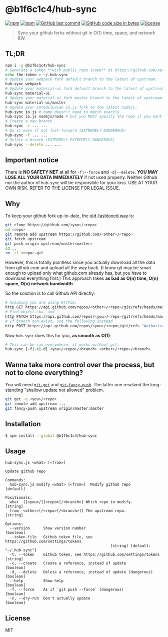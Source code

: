 # @b1f6c1c4/hub-sync

[![npm](https://img.shields.io/npm/v/@b1f6c1c4/hub-sync.svg?style=flat-square)](https://www.npmjs.com/package/@b1f6c1c4/hub-sync)
[![npm](https://img.shields.io/npm/dt/@b1f6c1c4/hub-sync.svg?style=flat-square)](https://www.npmjs.com/package/@b1f6c1c4/hub-sync)
[![GitHub last commit](https://img.shields.io/github/last-commit/b1f6c1c4/hub-sync.svg?style=flat-square)](https://github.com/b1f6c1c4/hub-sync)
[![GitHub code size in bytes](https://img.shields.io/github/languages/code-size/b1f6c1c4/hub-sync.svg?style=flat-square)](https://github.com/b1f6c1c4/hub-sync)
[![license](https://img.shields.io/github/license/b1f6c1c4/hub-sync.svg?style=flat-square)](https://github.com/b1f6c1c4/hub-sync/blob/master/LICENSE.md)

> Sync your github forks without git in O(1) time, space, and network BW.

## TL;DR

```sh
npm i -g @b1f6c1c4/hub-sync
# Generate a token **with public_repo scope** at https://github.com/settings/tokens
echo the-token > ~/.hub-sync
# Update your webpack fork default branch to the latest of upstream:
hub-sync webpack
# Update your material-ui fork default branch to the latest of upstream:
hub-sync material-ui
# Update your material-ui fork master branch to the latest of upstream:
hub-sync material-ui/master
# Update your antediluvian io.js fork to the latest nodejs:
hub-sync io.js # name doesn't need to match exactly
hub-sync io.js nodejs/node # but you MUST specify the repo if you want to sync to the upstream of upstream
# Create a new branch
hub-sync -c ... ...
# Do it even if not fast-forward (EXTREMELY DANGEROUS)
hub-sync -f ... ...
# Delete a branch (EXTREMELY EXTREMELY DANGEROUS)
hub-sync --delete ... ...
```

## Important notice

There is **NO SAFETY NET** at all for `-f|--force` and `-d|--delete`.
**YOU MAY LOSE ALL YOUR DATA IMMEDIATELY** if not used properly.
Neither Github nor the author of `hub-sync` will be responsible for your loss.
USE AT YOUR OWN RISK. REFER TO THE LICENSE FOR LEGAL ISSUE.

## Why

To keep your github fork up-to-date, the [old-fashioned way](https://help.github.com/articles/syncing-a-fork/) is:
```sh
git clone https://github.com/<you>/<repo>
cd <repo>
git remote add upstream https://github.com/<other>/<repo>
git fetch upstream
git push origin upstream/master<master>
cd ..
rm -rf <repo>.git
```
However, this is totally pointless since you actually download all the data from github.com and upload all the way back. (I know git may be smart enough to upload only what github.com already has, but you have to download everything first.)
This approach takes **as bad as O(n) time, O(n) space, O(n) network bandwidth**.

So the solution is to call Github API directly:
```sh
# Assuming you are using HTTPie:
http GET https://api.github.com/repos/<other>/<repo>/git/refs/heads/master
# Find object.sha, and
http PATCH https://api.github.com/repos/<you>/<repo>/git/refs/heads/master "Authorization<token> ..." sha=...
# If branch non-exist, use the following instead
http POST https://api.github.com/repos/<you>/<repo>/git/refs "Authorization<token> ..." sha=...
```

Now `hub-sync` does this for you, **as smooth as O(1)**:
```sh
# This can be ran everywhere; it works without git.
hub-sync [-f|-c|-d] <you>/<repo>/<branch> <other>/<repo>/<branch>
```

## Wanna take more control over the process, but not to clone everything?

You will need [`git-get`](https://github.com/b1f6c1c4/git-get) and [`git-fancy-push`](https://github.com/b1f6c1c4/git-fancy-push).
The latter one resolved the long-standing "shallow update not allowed" problem.
```bash
git get -g <you>/<repo>
git remote add upstream ...
git fancy-push upstream origin/master:master
```

## Installation

```sh
$ npm install --global @b1f6c1c4/hub-sync
```
## Usage

```
hub-sync.js <what> [<from>]

Update github repo

Commands:
  hub-sync.js modify <what> [<from>]  Modify github repo               [default]

Positionals:
  what  [[<you>/]]<repo>[/<branch>] Which repo to modify.               [string]
  from  <other>[/<repo>[/<branch>]] The upstream repo.                  [string]

Options:
  --version      Show version number                                   [boolean]
  --token-file   Github token file, see https://github.com/settings/tokens
                                               [string] [default: "~/.hub-sync"]
  -t, --token    Github token, see https://github.com/settings/tokens   [string]
  -c, --create   Create a reference, instead of update                 [boolean]
  -d, --delete   Delete a reference, instead of update (dangerous)     [boolean]
  --help         Show help                                             [boolean]
  -f, --force    As if `git push --force` (dangerous)                  [boolean]
  -n, --dry-run  Don't actually update                                 [boolean]
```

## License

MIT
